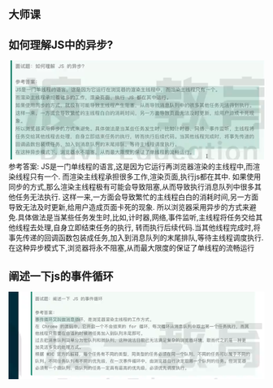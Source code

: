 ## 大师课

## 如何理解JS中的异步?
![Alt text](image.png)
参考答案:
JS是一门单线程的语言,这是因为它运行再浏览器渲染的主线程中,而渲染线程只有一个.
而渲染主线程承担很多工作,渲染页面,执行js都在其中.
如果使用同步的方式,那么渲染主线程极有可能会导致阻塞,从而导致执行消息队列中很多其他任务无法执行.
这样一来,一方面会导致繁忙的主线程白白的消耗时间,另一方面导致无法及时更新,给用户造成页面卡死的现象.
所以浏览器采用异步的方式来避免.具体做法是当某些任务发生时,比如,计时器,网络,事件监听,主线程将任务交给其他线程去处理,自身立即结束任务的执行,
转而执行后续代码.当其他线程完成时,将事先传递的回调函数包装成任务,加入到消息队列的末尾排队,等待主线程调度执行.
在这种异步模式下,浏览器将永不阻塞,从而最大限度的保证了单线程的流畅运行


## 阐述一下js的事件循环
![Alt text](image-1.png)

